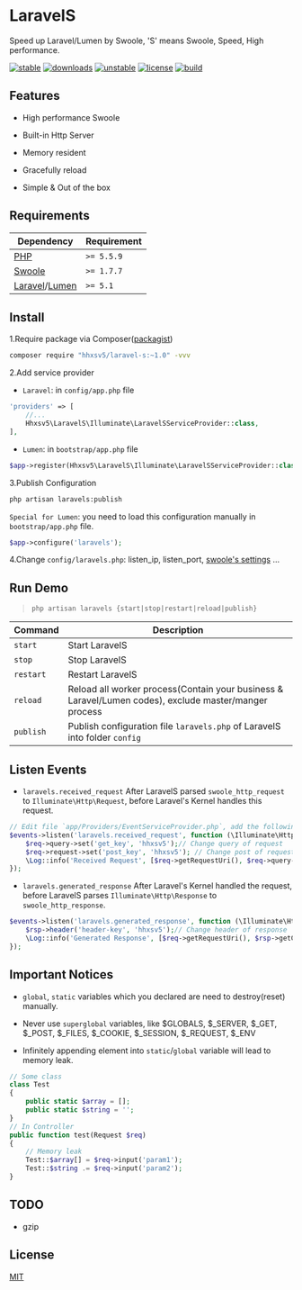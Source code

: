 # LaravelS
Speed up Laravel/Lumen by Swoole, 'S' means Swoole, Speed, High performance.

[![stable](https://poser.pugx.org/hhxsv5/laravel-s/v/stable.svg)](https://packagist.org/packages/hhxsv5/laravel-s)
[![downloads](https://poser.pugx.org/hhxsv5/laravel-s/downloads.svg)](https://packagist.org/packages/hhxsv5/laravel-s)
[![unstable](https://poser.pugx.org/hhxsv5/laravel-s/v/unstable.svg)](https://packagist.org/packages/hhxsv5/laravel-s)
[![license](https://poser.pugx.org/hhxsv5/laravel-s/license.svg)](https://packagist.org/packages/hhxsv5/laravel-s)
[![build](https://travis-ci.org/hhxsv5/laravel-s.svg?branch=master)](https://travis-ci.org/hhxsv5/laravel-s)

## Features

- High performance Swoole

- Built-in Http Server

- Memory resident

- Gracefully reload

- Simple & Out of the box

## Requirements

| Dependency | Requirement |
| -------- | -------- |
| [PHP](https://secure.php.net/manual/en/install.php) | `>= 5.5.9` |
| [Swoole](https://www.swoole.com/) | `>= 1.7.7` |
| [Laravel](https://laravel.com/)/[Lumen](https://lumen.laravel.com/) | `>= 5.1` |

## Install

1.Require package via Composer([packagist](https://packagist.org/packages/hhxsv5/laravel-s))

```Bash
composer require "hhxsv5/laravel-s:~1.0" -vvv
```

2.Add service provider

- `Laravel`: in `config/app.php` file
```PHP
'providers' => [
    //...
    Hhxsv5\LaravelS\Illuminate\LaravelSServiceProvider::class,
],
```

- `Lumen`: in `bootstrap/app.php` file
```PHP
$app->register(Hhxsv5\LaravelS\Illuminate\LaravelSServiceProvider::class);
```

3.Publish Configuration
```Bash
php artisan laravels:publish
```

`Special for Lumen`: you need to load this configuration manually in `bootstrap/app.php` file.
```PHP
$app->configure('laravels');
```

4.Change `config/laravels.php`: listen_ip, listen_port, [swoole's settings](https://wiki.swoole.com/wiki/page/274.html) ...

## Run Demo
> `php artisan laravels {start|stop|restart|reload|publish}`

| Command | Description |
| --------- | --------- |
| `start` | Start LaravelS |
| `stop` | Stop LaravelS |
| `restart` | Restart LaravelS |
| `reload` | Reload all worker process(Contain your business & Laravel/Lumen codes), exclude master/manger process |
| `publish` | Publish configuration file `laravels.php` of LaravelS into folder `config` |

## Listen Events

- `laravels.received_request` After LaravelS parsed `swoole_http_request` to `Illuminate\Http\Request`, before Laravel's Kernel handles this request.

```PHP
// Edit file `app/Providers/EventServiceProvider.php`, add the following code into method `boot`
$events->listen('laravels.received_request', function (\Illuminate\Http\Request $req) {
    $req->query->set('get_key', 'hhxsv5');// Change query of request
    $req->request->set('post_key', 'hhxsv5'); // Change post of request
    \Log::info('Received Request', [$req->getRequestUri(), $req->query->all(), $req->request->all()]);
});
```

- `laravels.generated_response` After Laravel's Kernel handled the request, before LaravelS parses `Illuminate\Http\Response` to `swoole_http_response`.

```PHP
$events->listen('laravels.generated_response', function (\Illuminate\Http\Request $req, \Symfony\Component\HttpFoundation\Response $rsp) {
    $rsp->header('header-key', 'hhxsv5');// Change header of response
    \Log::info('Generated Response', [$req->getRequestUri(), $rsp->getContent()]);
});
```

## Important Notices

- `global`, `static` variables which you declared are need to destroy(reset) manually.

- Never use `superglobal` variables, like $GLOBALS, $_SERVER, $_GET, $_POST, $_FILES, $_COOKIE, $_SESSION, $_REQUEST, $_ENV

- Infinitely appending element into `static`/`global` variable will lead to memory leak.
```PHP
// Some class
class Test
{
    public static $array = [];
    public static $string = '';
}
// In Controller
public function test(Request $req)
{
    // Memory leak
    Test::$array[] = $req->input('param1');
    Test::$string .= $req->input('param2');
}
```

## TODO

- gzip

## License

[MIT](https://github.com/hhxsv5/laravel-s/blob/master/LICENSE)
